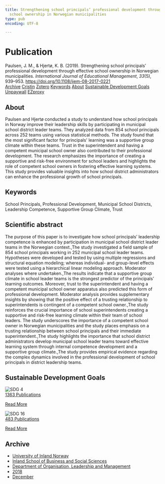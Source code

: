 ```yaml
---
title: Strengthening school principals’ professional development through effective
  school ownership in Norwegian municipalities
type: pub
encoding: UTF-8

---
```

<h1>Publication</h1>
<article id="csl-bib-container-FMB7IL75" class="csl-bib-container">
  <div class="csl-bib-body"> <div class="csl-entry">Paulsen, J. M., &#38; Hjertø, K. B. (2019). Strengthening school principals’ professional development through effective school ownership in Norwegian municipalities. <i>International Journal of Educational Management</i>, <i>33</i>(5), 939–953. <a href="https://doi.org/10.1108/ijem-08-2017-0221">https://doi.org/10.1108/ijem-08-2017-0221</a></div> </div>
  <div class="csl-bib-buttons">
    <a href="#taxonomy-article-FMB7IL75" alt="archive" class="csl-bib-button">Archive</a>
    <a href="https://app.cristin.no/results/show.jsf?id=1638142" alt="Cristin" class="csl-bib-button">Cristin</a>
    <a href="http://zotero.org/groups/5881554/items/FMB7IL75" alt="Zotero" class="csl-bib-button">Zotero</a>
    <a href="#keywords-article-FMB7IL75" alt="keywords" class="csl-bib-button">Keywords</a>
    <a href="#about-article-FMB7IL75" alt="about_pub" class="csl-bib-button">About</a>
    <a href="#sdg-article-FMB7IL75" alt="sdg" class="csl-bib-button">Sustainable Development Goals</a>
    <a href="https://doi.org/10.1108/ijem-08-2017-0221" alt="Unpaywall" class="csl-bib-button">Unpaywall</a>
    <a href="https://doi.org/10.1108/ijem-08-2017-0221" alt="EZproxy" class="csl-bib-button">EZproxy</a>
  </div>
  <div id="csl-bib-meta-container-FMB7IL75"></div>
</article>
<div id="csl-bib-meta-FMB7IL75" class="csl-bib-meta">
  <article id="about-article-FMB7IL75" class="about_pub-article">
    <h1>About</h1>
    Paulsen and Hjertø conducted a study to understand how school principals in Norway improve their leadership skills by participating in municipal school district leader teams. They analyzed data from 854 school principals across 252 teams using various statistical methods. The study found that the most significant factor for principals' learning was a supportive group climate within these teams. Trust in the superintendent and having a competent municipal school owner also contributed to their professional development. The research emphasizes the importance of creating a supportive and risk-free environment for school leaders and highlights the role of competent school owners in fostering effective learning systems. This study provides valuable insights into how school district administrators can enhance the professional growth of school principals.
  </article>
  <article id="keywords-article-FMB7IL75" class="keywords-article">
    <h1>Keywords</h1>
    School Principals, Professional Development, Municipal School Districts, Leadership Competence, Supportive Group Climate, Trust
  </article>
  <article id="abstract-article-FMB7IL75" class="abstract-article">
    <h1>Scientific abstract</h1>
    The purpose of this paper is to investigate how school principals’ leadership competence is enhanced by participation in municipal school district leader teams in the Norwegian context.,The study investigated a field sample of 854 school principals working in 252 municipal school leader teams. Hypotheses were developed and tested by using multiple regressions and structural equation modeling; whereas individual- and group-level effects were tested using a hierarchical linear modeling approach. Moderator analyses where undertaken.,The results indicate that a supportive group climate in school leader teams is the strongest predictor of the principals’ learning outcomes. Moreover, trust to the superintendent and having a competent municipal school owner apparatus also predicted this form of professional development. Moderator analysis provides supplementary insights by showing that the positive effect of a trusting relationship to superintendents is contingent of a competent school owner.,The study reinforces the crucial importance of school superintendents creating a supportive and risk-free learning climate within their team of school leaders. The study underscores the importance of a competent school owner in Norwegian municipalities and the study places emphasis on a trusting relationship between school principals and their immediate superintendent.,The study highlights the importance that school district administrators develop municipal school leader teams toward effective learning system through internal competence development and a supportive group climate.,The study provides empirical evidence regarding the complex dynamics involved in the professional development of school principals in district leadership teams.
  </article>
  <article id="sdg-article-FMB7IL75" class="sdg-article">
    <h1>Sustainable Development Goals</h1>
    <div class="sdg-container"><div id="sdg4" class="sdg">
        <img src="{{< params subfolder >}}images/sdg/sdg04_en.png" class="image" alt="SDG 4">
        <div class="sdg-overlay">
          <a href="{{< params subfolder >}}en/archive/?sdg=4#archive" class="sdg-publication-count"><span>1363</span> Publications</a>
          <p><a href="https://sdgs.un.org/goals/goal4" class="sdg-read-more">Read More</a></p>
        </div>
      </div> <div id="sdg16" class="sdg">
        <img src="{{< params subfolder >}}images/sdg/sdg16_en.png" class="image" alt="SDG 16">
        <div class="sdg-overlay">
          <a href="{{< params subfolder >}}en/archive/?sdg=16#archive" class="sdg-publication-count"><span>483</span> Publications</a>
          <p><a href="https://sdgs.un.org/goals/goal16" class="sdg-read-more">Read More</a></p>
        </div>
      </div></div>
  </article>
  <article id="taxonomy-article-FMB7IL75" class="taxonomy-article">
    <h1>Archive</h1>
    <ul>
      <li><a href="{{< params subfolder >}}en/archive/?key=3DCRN523">University of Inland Norway</a></li>
      <li><a href="{{< params subfolder >}}en/archive/?key=DU8Q9LN9">Inland School of Business and Social Sciences</a></li>
      <li><a href="{{< params subfolder >}}en/archive/?key=4LUWR3ZM">Department of Organisation, Leadership and Management</a></li>
      <li><a href="{{< params subfolder >}}en/archive/?key=32SCKVEY">2018</a></li>
      <li><a href="{{< params subfolder >}}en/archive/?key=QIZE7IQF">December</a></li>
    </ul>
  </article>
</div>
